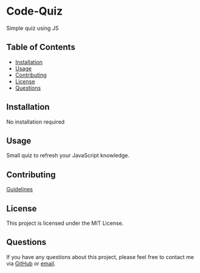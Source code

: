 # Code-Quiz

 Simple quiz using JS
 
## Table of Contents
- [Installation](#installation)
- [Usage](#usage)
- [Contributing](#contributing)
- [License](#license)
- [Questions](#questions)

## Installation

No installation required

## Usage

Small quiz to refresh your JavaScript knowledge.

## Contributing
[Guidelines](https://www.contributor-covenant.org/version/1/4/code-of-conduct/)

## License
This project is licensed under the MIT License.

## Questions
If you have any questions about this project, please feel free to contact me via [GitHub](https://github.com/LuisFGarciaN) or [email](mailto:luisluisfgarcia096@gmail.com).
  
